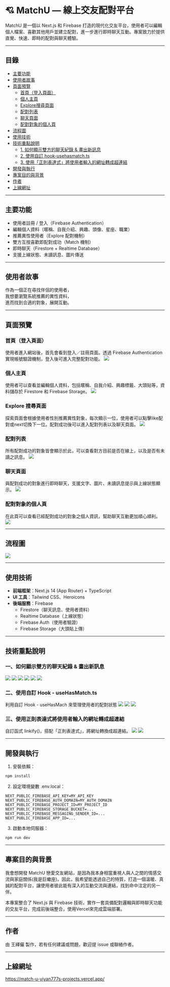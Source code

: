 # 💘 MatchU — 線上交友配對平台

MatchU 是一個以 Next.js 和 Firebase 打造的現代化交友平台，使用者可以編輯個人檔案、喜歡其他用戶並建立配對，進一步進行即時聊天互動。專案致力於提供直覺、快速、即時的配對與聊天體驗。

---

##  目錄

- [主要功能](#主要功能)
- [使用者故事](#使用者故事)
- [頁面預覽](#頁面預覽)
  - [首頁（登入頁面）](#首頁登入頁面)
  - [個人主頁](#個人主頁)
  - [Explore搜尋頁面](#Explore搜尋頁面)
  - [配對列表](#配對列表)
  - [聊天頁面](#聊天頁面)
  - [配對對象的個人頁](#配對對象的個人頁)
- [流程圖](#流程圖)
- [使用技術](#使用技術)
- [技術重點說明](#技術重點說明)
  - [1. 如何顯示雙方的聊天紀錄 & 畫出新訊息](#一如何顯示雙方的聊天紀錄--畫出新訊息)
  - [2. 使用自訂 hook-usehasmatch.ts](#二使用自訂-hook-useHasMatchts)
  - [3. 使用「正則表達式」將使用者輸入的網址轉成超連結](#三使用正則表達式將使用者輸入的網址轉成超連結)
- [開發與執行](#開發與執行)
- [專案目的與背景](#專案目的與背景)
- [作者](#作者)
- [上線網址](#上線網址)

---

## 主要功能

- 使用者註冊 / 登入（Firebase Authentication）
- 編輯個人資料（暱稱、自我介紹、興趣、頭像、星座、職業）
- 推薦異性使用者（Explore 配對機制）
- 雙方互按喜歡即配對成功（Match 機制）
- 即時聊天（Firestore + Realtime Database）
- 支援上線狀態、未讀訊息、圖片傳送

---

## 使用者故事
作為一個正在尋找伴侶的使用者，<br>
我想要瀏覽系統推薦的異性資料，<br>
進而找到合適的對象，展開互動。

---
## 頁面預覽

### 首頁（登入頁面）
使用者進入網站後，首先會看到登入／註冊頁面。透過 Firebase Authentication 實現帳號驗證機制，登入後可進入完整配對功能。
![](./public/demo/index.png)

### 個人主頁
使用者可以查看並編輯個人資料，包括暱稱、自我介紹、興趣標籤、大頭貼等，資料儲存於 Firestore 和 Firebase Storage。
![](./public/demo/profile.png)

### Explore 搜尋頁面
探索頁面會根據使用者性別推薦異性對象，每次顯示一位，使用者可以點擊like配對或next切換下一位。配對成功後可以進入配對列表以及聊天頁面。
![](./public/demo/explore.png)

### 配對列表
所有配對成功的對象皆會顯示於此，可以查看對方目前是否在線上，以及是否有未讀之訊息。
![](./public/demo/matchList.png)

### 聊天頁面
與配對成功的對象進行即時聊天，支援文字、圖片、未讀訊息提示與上線狀態顯示。
![](./public/demo/chat.png)

### 配對對象的個人頁
在此頁可以查看已經配對成功的對象之個人資訊，幫助聊天互動更加順心順利。
![](./public/demo/partner.png)

---

## 流程圖
![](./public/demo/flowchart.png)

---

## 使用技術

- **前端框架**：Next.js 14 (App Router) + TypeScript
- **UI 工具**：Tailwind CSS、Heroicons
- **後端服務**：Firebase
  - Firestore（聊天訊息、使用者資料）
  - Realtime Database（上線狀態）
  - Firebase Auth（使用者驗證）
  - Firebase Storage（大頭貼上傳）

---
## 技術重點說明
### 一、如何顯示雙方的聊天紀錄 & 畫出新訊息
![](./public/demo/skill-1/1.png)
![](./public/demo/skill-1/2.png)
![](./public/demo/skill-1/3.png)
![](./public/demo/skill-1/4.png)
![](./public/demo/skill-1/5.png)
![](./public/demo/skill-1/6.png)

### 二、使用自訂 Hook - useHasMatch.ts
利用自訂 Hook - useHasMach 來管理使用者的配對狀態
![](./public/demo/skill-2/1.png)
![](./public/demo/skill-2/2.png)
![](./public/demo/skill-2/3.png)

### 三、使用正則表達式將使用者輸入的網址轉成超連結
自訂函式 linkify()，搭配「正則表達式」，將網址轉換成超連結。
![](./public/demo/skill-3/1.png)
![](./public/demo/skill-3/2.png)

---

## 開發與執行

1. 安裝依賴：

```bash
npm install
```

2. 設定環境變數 .env.local：

```env
NEXT_PUBLIC_FIREBASE_API_KEY=MY_API_KEY
NEXT_PUBLIC_FIREBASE_AUTH_DOMAIN=MY_AUTH_DOMAIN
NEXT_PUBLIC_FIREBASE_PROJECT_ID=MY_PROJECT_ID
NEXT_PUBLIC_FIREBASE_STORAGE_BUCKET=...
NEXT_PUBLIC_FIREBASE_MESSAGING_SENDER_ID=...
NEXT_PUBLIC_FIREBASE_APP_ID=...
```

3. 啟動本地伺服器：

```bash
npm run dev
```
---

## 專案目的與背景

我會想開發 MatchU 戀愛交友網站，是因為我本身相當重視人與人之間的情感交流與家庭關係(我是巨蠍座)。因此，我希望能透過自己的特質，打造一個溫暖、真誠的配對平台，讓使用者彼此能有深入的互動交流與連結，找到命中注定的另一伴。

本專案整合了 Next.js 與 Firebase 技術，實作一套具備配對邏輯與即時聊天功能的交友平台，完成前後端整合，使用Vercel來完成雲端部署。

---

## 作者

由 王繹儼 製作，若有任何建議或問題，歡迎提 issue 或聯絡作者。

---

## 上線網址
https://match-u-yiyan777s-projects.vercel.app/